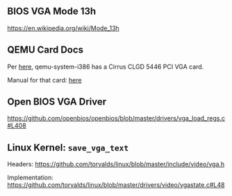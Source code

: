 ## BIOS VGA Mode 13h

https://en.wikipedia.org/wiki/Mode_13h

## QEMU Card Docs

Per [here](https://www.qemu.org/docs/master/system/i386/pc.html), qemu-system-i386 has a Cirrus CLGD 5446 PCI VGA card.

Manual for that card: [here](https://theretroweb.com/chip/documentation/cl-gd5446technical-6456556f945a1573066314.pdf)

## Open BIOS VGA Driver

https://github.com/openbios/openbios/blob/master/drivers/vga_load_regs.c#L408

## Linux Kernel: `save_vga_text`

Headers: https://github.com/torvalds/linux/blob/master/include/video/vga.h

Implementation: https://github.com/torvalds/linux/blob/master/drivers/video/vgastate.c#L48
